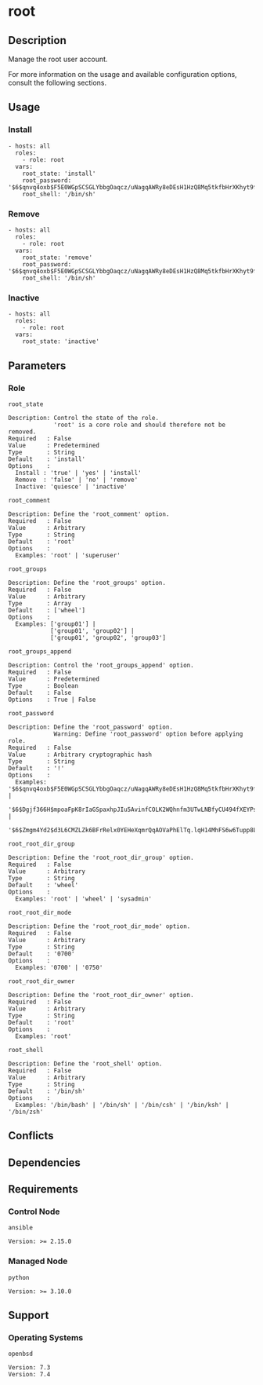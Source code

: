 # root

## Description

Manage the root user account.

For more information on the usage and available configuration options,
consult the following sections.

## Usage

### Install

```
- hosts: all
  roles:
    - role: root
  vars:
    root_state: 'install'
    root_password: '$6$qnvq4oxb$F5E0WGpSCSGLYbbgOaqcz/uNagqAWRy8eDEsH1HzQ8Mq5tkfbHrXKhyt9f8XiJpancQw8AOGLnA0ITynFIOrV1'
    root_shell: '/bin/sh'
```

### Remove

```
- hosts: all
  roles:
    - role: root
  vars:
    root_state: 'remove'
    root_password: '$6$qnvq4oxb$F5E0WGpSCSGLYbbgOaqcz/uNagqAWRy8eDEsH1HzQ8Mq5tkfbHrXKhyt9f8XiJpancQw8AOGLnA0ITynFIOrV1'
    root_shell: '/bin/sh'
```

### Inactive

```
- hosts: all
  roles:
    - role: root
  vars:
    root_state: 'inactive'
```

## Parameters

### Role

`root_state`

    Description: Control the state of the role.
                 'root' is a core role and should therefore not be removed.
    Required   : False
    Value      : Predetermined
    Type       : String
    Default    : 'install'
    Options    :
      Install : 'true' | 'yes' | 'install'
      Remove  : 'false' | 'no' | 'remove'
      Inactive: 'quiesce' | 'inactive'

`root_comment`

    Description: Define the 'root_comment' option.
    Required   : False
    Value      : Arbitrary
    Type       : String
    Default    : 'root'
    Options    :
      Examples: 'root' | 'superuser'

`root_groups`

    Description: Define the 'root_groups' option.
    Required   : False
    Value      : Arbitrary
    Type       : Array
    Default    : ['wheel']
    Options    :
      Examples: ['group01'] |
                ['group01', 'group02'] |
                ['group01', 'group02', 'group03']

`root_groups_append`

    Description: Control the 'root_groups_append' option.
    Required   : False
    Value      : Predetermined
    Type       : Boolean
    Default    : False
    Options    : True | False

`root_password`

    Description: Define the 'root_password' option.
                 Warning: Define 'root_password' option before applying role.
    Required   : False
    Value      : Arbitrary cryptographic hash
    Type       : String
    Default    : '!'
    Options    :
      Examples: '$6$qnvq4oxb$F5E0WGpSCSGLYbbgOaqcz/uNagqAWRy8eDEsH1HzQ8Mq5tkfbHrXKhyt9f8XiJpancQw8AOGLnA0ITynFIOrV1' |
                '$6$Dgjf366H$mpoaFpK8rIaGSpaxhpJIu5AvinfCOLK2WQhnfm3UTwLNBfyCU494fXEYPsrUobsQ7hCcbv8GqwiJjmuhoGqL00' |
                '$6$Zmgm4Yd2$d3L6CMZLZk6BFrRelx0YEHeXqmrQqAOVaPhElTq.lqH14MhFS6w6Tupp8LJ1fjvvlicnZ4/Ok9VnC.Pvs0hsQ0'

`root_root_dir_group`

    Description: Define the 'root_root_dir_group' option.
    Required   : False
    Value      : Arbitrary
    Type       : String
    Default    : 'wheel'
    Options    :
      Examples: 'root' | 'wheel' | 'sysadmin'

`root_root_dir_mode`

    Description: Define the 'root_root_dir_mode' option.
    Required   : False
    Value      : Arbitrary
    Type       : String
    Default    : '0700'
    Options    :
      Examples: '0700' | '0750'

`root_root_dir_owner`

    Description: Define the 'root_root_dir_owner' option.
    Required   : False
    Value      : Arbitrary
    Type       : String
    Default    : 'root'
    Options    :
      Examples: 'root'

`root_shell`

    Description: Define the 'root_shell' option.
    Required   : False
    Value      : Arbitrary
    Type       : String
    Default    : '/bin/sh'
    Options    :
      Examples: '/bin/bash' | '/bin/sh' | '/bin/csh' | '/bin/ksh' | '/bin/zsh'

## Conflicts

## Dependencies

## Requirements

### Control Node

`ansible`

    Version: >= 2.15.0

### Managed Node

`python`

    Version: >= 3.10.0

## Support

### Operating Systems

`openbsd`

    Version: 7.3
    Version: 7.4
